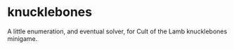 # knucklebones

A little enumeration, and eventual solver, for Cult of the Lamb knucklebones minigame.
